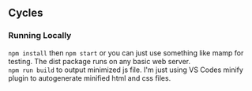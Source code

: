 ## Cycles

### Running Locally  
`npm install` then `npm start` or you can just use something like mamp for testing. The dist package runs on any basic web server.  
`npm run build` to output minimized js file. I'm just using VS Codes minify plugin to autogenerate minified html and css files.  






